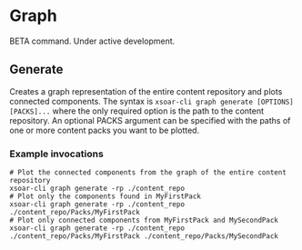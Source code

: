 # Graph
BETA command. Under active development.

## Generate
Creates a graph representation of the entire content repository and plots connected components. The syntax is `xsoar-cli graph generate [OPTIONS] [PACKS]...`
where the only required option is the path to the content repository. An optional PACKS argument can be specified with the paths of one or more content packs
you want to be plotted.

### Example invocations
```
# Plot the connected components from the graph of the entire content repository
xsoar-cli graph generate -rp ./content_repo
# Plot only the components found in MyFirstPack
xsoar-cli graph generate -rp ./content_repo ./content_repo/Packs/MyFirstPack
# Plot only connected components from MyFirstPack and MySecondPack
xsoar-cli graph generate -rp ./content_repo ./content_repo/Packs/MyFirstPack ./content_repo/Packs/MySecondPack
```
